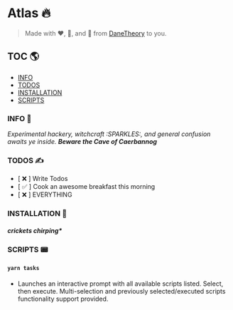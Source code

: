 # Atlas 🔥

> Made with :heart:, :beer:, and 🍫 from [DaneTheory](https://DaneTheory.com) to you.


## TOC 🌎

 - [INFO](#INFO)
 - [TODOS](#TODOS)
 - [INSTALLATION](#INSTALLATION)
 - [SCRIPTS](#SCRIPTS)


### INFO 👾

_Experimental hackery, witchcraft :SPARKLES:, and general confusion awaits ye inside. **Beware the Cave of Caerbannog**_


### TODOS ✍️

- [ ❌ ] Write Todos
- [ ✅ ] Cook an awesome breakfast this morning
- [ ❌ ] EVERYTHING


### INSTALLATION 🧰

#### _crickets chirping*_


### SCRIPTS 📟

#### `yarn tasks`
  
  - Launches an interactive prompt with all available scripts listed. Select, then execute. Multi-selection and previously selected/executed scripts functionality support provided.


